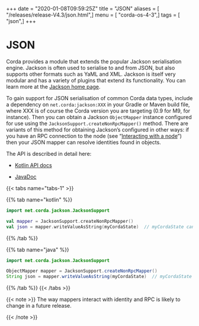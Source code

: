 +++
date = "2020-01-08T09:59:25Z"
title = "JSON"
aliases = [ "/releases/release-V4.3/json.html",]
menu = [ "corda-os-4-3",]
tags = [ "json",]
+++



# JSON

Corda provides a module that extends the popular Jackson serialisation engine. Jackson is often used to serialise
            to and from JSON, but also supports other formats such as YaML and XML. Jackson is itself very modular and has
            a variety of plugins that extend its functionality. You can learn more at the [Jackson home page](https://github.com/FasterXML/jackson).

To gain support for JSON serialisation of common Corda data types, include a dependency on `net.corda:jackson:XXX`
            in your Gradle or Maven build file, where XXX is of course the Corda version you are targeting (0.9 for M9, for instance).
            Then you can obtain a Jackson `ObjectMapper` instance configured for use using the `JacksonSupport.createNonRpcMapper()`
            method. There are variants of this method for obtaining Jackson’s configured in other ways: if you have an RPC
            connection to the node (see “[Interacting with a node](clientrpc.md)”) then your JSON mapper can resolve identities found in objects.

The API is described in detail here:


* [Kotlin API docs](api/kotlin/corda/net.corda.client.jackson/-jackson-support/index.html)


* [JavaDoc](api/javadoc/net/corda/client/jackson/package-summary.html)



{{< tabs name="tabs-1" >}}


{{% tab name="kotlin" %}}
```kotlin
import net.corda.jackson.JacksonSupport

val mapper = JacksonSupport.createNonRpcMapper()
val json = mapper.writeValueAsString(myCordaState)  // myCordaState can be any object.
```
{{% /tab %}}

{{% tab name="java" %}}
```java
import net.corda.jackson.JacksonSupport

ObjectMapper mapper = JacksonSupport.createNonRpcMapper()
String json = mapper.writeValueAsString(myCordaState)  // myCordaState can be any object.
```
{{% /tab %}}
{{< /tabs >}}


{{< note >}}
The way mappers interact with identity and RPC is likely to change in a future release.

{{< /note >}}

